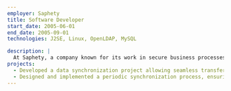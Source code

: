 ```yaml
---
employer: Saphety
title: Software Developer
start_date: 2005-06-01
end_date: 2005-09-01
technologies: J2SE, Linux, OpenLDAP, MySQL

description: |
  At Saphety, a company known for its work in secure business processes, I developed a data synchronization project as part of a collaborative program between the university and private companies. This project allowed seamless transfer of user information between an LDAP directory and a relational database (MySQL).
projects:
  - Developed a data synchronization project allowing seamless transfer of user information between an LDAP directory and a relational database (MySQL).
  - Designed and implemented a periodic synchronization process, ensuring timely updates and accuracy of data transfer between the two heterogeneous systems.
---
```

